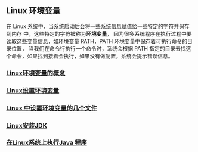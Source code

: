 ## Linux 环境变量 
   在 Linux 系统中，当系统启动后会将一些系统信息赋值给一些特定的字符并保存到内存 中，这些特定的字符被称为**环境变量**，
   因为很多系统程序在执行过程中要读取这些变量信息，如环境变量 PATH，PATH 环境变量中保存着可执行命令的目录位置，
   当我们在命令行执行一个命令时，系统会根据 PATH 指定的目录去找这个命令，如果找到接着会执行，如果没有做配置，系统会提示错误信息。 
### [Linux环境变量的概念](https://github.com/sunnyandgood/BigBata/edit/master/Linux%20/LinuxEnvironmentVariable/Linux%E7%8E%AF%E5%A2%83%E5%8F%98%E9%87%8F%E7%9A%84%E6%A6%82%E5%BF%B5.md)
### [Linux设置环境变量](https://github.com/sunnyandgood/BigBata/blob/master/Linux%20/LinuxEnvironmentVariable/Linux%E8%AE%BE%E7%BD%AE%E7%8E%AF%E5%A2%83%E5%8F%98%E9%87%8F%20.md)
### [Linux 中设置环境变量的几个文件](https://github.com/sunnyandgood/BigBata/blob/master/Linux%20/LinuxEnvironmentVariable/Linux%20%E4%B8%AD%E8%AE%BE%E7%BD%AE%E7%8E%AF%E5%A2%83%E5%8F%98%E9%87%8F%E7%9A%84%E5%87%A0%E4%B8%AA%E6%96%87%E4%BB%B6.md)
### [Linux安装JDK](https://github.com/sunnyandgood/BigBata/blob/master/Linux%20/LinuxEnvironmentVariable/Linux%E5%AE%89%E8%A3%85JDK.md)
### [在Linux系统上执行Java 程序](https://github.com/sunnyandgood/BigBata/blob/master/Linux%20/LinuxEnvironmentVariable/%E5%9C%A8Linux%E7%B3%BB%E7%BB%9F%E4%B8%8A%E6%89%A7%E8%A1%8CJava%20%E7%A8%8B%E5%BA%8F.md)
